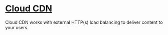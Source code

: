 # [Cloud CDN](https://cloud.google.com/cdn/docs/using-cdn)

Cloud CDN works with external HTTP(s) load balancing to deliver content to your users.